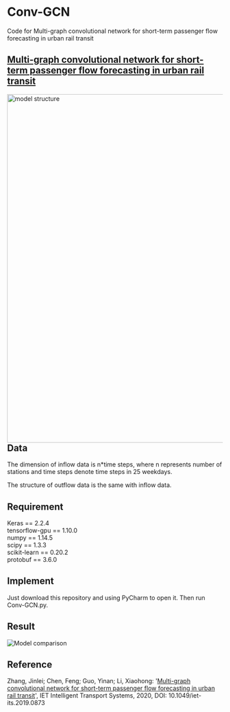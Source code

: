 # Conv-GCN
Code for Multi-graph convolutional network for short-term passenger flow forecasting in urban rail transit
## [Multi-graph convolutional network for short-term passenger flow forecasting in urban rail transit](10.1049/iet-its.2019.0873)

<img src="https://github.com/JinleiZhangBJTU/Conv-GCN/blob/master/pictures/model.png" width = "722" height = "813" alt="model structure" 
align=left>

## Data

The dimension of inflow data is n*time steps, where n represents number of stations and time steps denote time steps in 25 weekdays.

The structure of outflow data is the same with inflow data.

## Requirement

Keras == 2.2.4  
tensorflow-gpu == 1.10.0  
numpy == 1.14.5  
scipy == 1.3.3  
scikit-learn == 0.20.2  
protobuf == 3.6.0  

## Implement

Just download this repository and using PyCharm to open it. Then run Conv-GCN.py.

## Result

![Model comparison](https://github.com/JinleiZhangBJTU/Conv-GCN/blob/master/pictures/result.png)

## Reference

Zhang, Jinlei; Chen, Feng; Guo, Yinan; Li, Xiaohong: '[Multi-graph convolutional network for short-term passenger flow forecasting in urban rail transit](10.1049/iet-its.2019.0873)', IET Intelligent Transport Systems, 2020, DOI: 10.1049/iet-its.2019.0873


